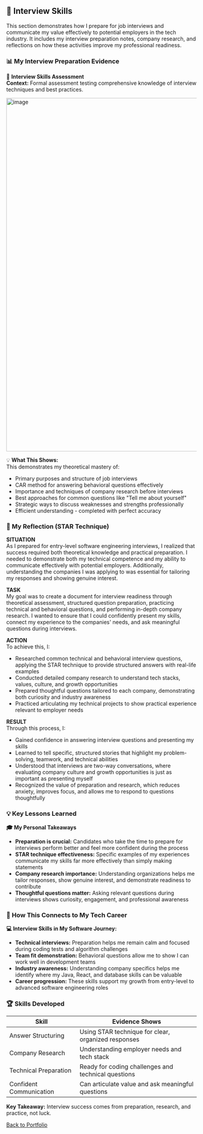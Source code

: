 ## 🎤 Interview Skills
This section demonstrates how I prepare for job interviews and communicate my value effectively to potential employers in the tech industry. It includes my interview preparation notes, company research, and reflections on how these activities improve my professional readiness.

### 📊 My Interview Preparation Evidence

📝 **Interview Skills Assessment**  
**Context:** Formal assessment testing comprehensive knowledge of interview techniques and best practices.

<img width="1910" height="933" alt="image" src="https://github.com/user-attachments/assets/9275fe3f-869a-479a-87c7-ccc5a11b74a3" />


💡 **What This Shows:**  
This demonstrates my theoretical mastery of:
- Primary purposes and structure of job interviews
- CAR method for answering behavioral questions effectively
- Importance and techniques of company research before interviews
- Best approaches for common questions like "Tell me about yourself"
- Strategic ways to discuss weaknesses and strengths professionally
- Efficient understanding - completed with perfect accuracy

### 🎯 My Reflection (STAR Technique)

**SITUATION**  
As I prepared for entry-level software engineering interviews, I realized that success required both theoretical knowledge and practical preparation. I needed to demonstrate both my technical competence and my ability to communicate effectively with potential employers. Additionally, understanding the companies I was applying to was essential for tailoring my responses and showing genuine interest.

**TASK**  
My goal was to create a document for interview readiness through theoretical assessment, structured question preparation, practicing technical and behavioral questions, and performing in-depth company research. I wanted to ensure that I could confidently present my skills, connect my experience to the companies' needs, and ask meaningful questions during interviews.

**ACTION**  
To achieve this, I:
- Researched common technical and behavioral interview questions, applying the STAR technique to provide structured answers with real-life examples
- Conducted detailed company research to understand tech stacks, values, culture, and growth opportunities
- Prepared thoughtful questions tailored to each company, demonstrating both curiosity and industry awareness
- Practiced articulating my technical projects to show practical experience relevant to employer needs

**RESULT**  
Through this process, I:
- Gained confidence in answering interview questions and presenting my skills
- Learned to tell specific, structured stories that highlight my problem-solving, teamwork, and technical abilities
- Understood that interviews are two-way conversations, where evaluating company culture and growth opportunities is just as important as presenting myself
- Recognized the value of preparation and research, which reduces anxiety, improves focus, and allows me to respond to questions thoughtfully

### 💡 Key Lessons Learned

**🎓 My Personal Takeaways**  
- **Preparation is crucial:** Candidates who take the time to prepare for interviews perform better and feel more confident during the process
- **STAR technique effectiveness:** Specific examples of my experiences communicate my skills far more effectively than simply making statements
- **Company research importance:** Understanding organizations helps me tailor responses, show genuine interest, and demonstrate readiness to contribute
- **Thoughtful questions matter:** Asking relevant questions during interviews shows curiosity, engagement, and professional awareness

### 🔗 How This Connects to My Tech Career

**💻 Interview Skills in My Software Journey:**  
- **Technical interviews:** Preparation helps me remain calm and focused during coding tests and algorithm challenges
- **Team fit demonstration:** Behavioral questions allow me to show I can work well in development teams
- **Industry awareness:** Understanding company specifics helps me identify where my Java, React, and database skills can be valuable
- **Career progression:** These skills support my growth from entry-level to advanced software engineering roles

### 🏆 Skills Developed

| Skill | Evidence Shows |
|-------|----------------|
| Answer Structuring | Using STAR technique for clear, organized responses |
| Company Research | Understanding employer needs and tech stack |
| Technical Preparation | Ready for coding challenges and technical questions |
| Confident Communication | Can articulate value and ask meaningful questions |

**Key Takeaway:** Interview success comes from preparation, research, and practice, not luck.

[ Back to Portfolio](README.md)
